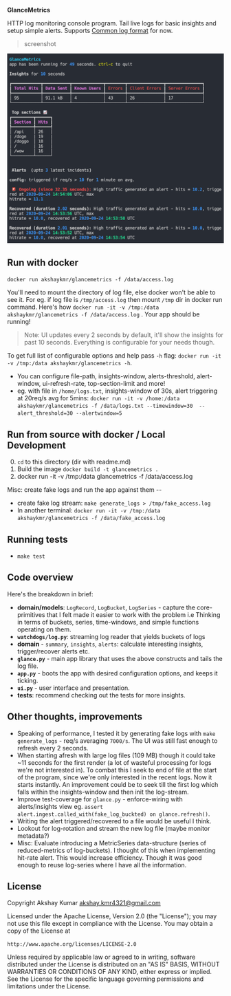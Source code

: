 **GlanceMetrics**

HTTP log monitoring console program. Tail live logs for basic insights and setup simple alerts. Supports [Common log format](https://en.wikipedia.org/wiki/Common_Log_Format) for now.

> screenshot

<img src="./screenshot.png" width="750">

## Run with docker

`docker run akshaykmr/glancemetrics -f /data/access.log`

You'll need to mount the directory of log file, else docker won't be able to see it. For eg. if log file is `/tmp/access.log` then mount `/tmp` dir in docker run command. Here's how  `docker run -it -v /tmp:/data akshaykmr/glancemetrics -f /data/access.log` . Your app should be running! 

> Note: UI updates every 2 seconds by default, it'll show the insights for past 10 seconds. Everything is configurable for your needs though.

To get full list of configurable options and help pass `-h` flag: `docker run -it -v /tmp:/data akshaykmr/glancemetrics -h`.
  - You can configure file-path, insights-window, alerts-threshold, alert-window, ui-refresh-rate, top-section-limit and more!
  - eg. with file in `/home/logs.txt`, insights-window of 30s, alert triggering at 20req/s avg for 5mins: `docker run -it -v /home:/data akshaykmr/glancemetrics -f /data/logs.txt --timewindow=30  --alert_threshold=30 --alertwindow=5`


## Run from source with docker / Local Development

0. `cd` to this directory (dir with readme.md)
1. Build the image `docker build -t glancemetrics .`
2. docker run -it -v /tmp:/data glancemetrics -f /data/access.log

Misc: create fake logs and run the app against them --
- create fake log stream: `make generate_logs > /tmp/fake_access.log`
- In another terminal: `docker run -it -v /tmp:/data akshaykmr/glancemetrics -f /data/fake_access.log`

## Running tests

  - `make test`

## Code overview
Here's the breakdown in brief:
- **domain/models**: `LogRecord`, `LogBucket`, `LogSeries` - capture the core-primitives that I felt made it easier to work with the problem i.e Thinking in terms of buckets, series, time-windows, and simple functions operating on them.
- **`watchdogs/log.py`**: streaming log reader that yields buckets of logs
- **domain** - `summary`, `insights`, `alerts`: calculate interesting insights, trigger/recover alerts etc.
- **`glance.py`** - main app library that uses the above constructs and tails the log file.
- **`app.py`** - boots the app with desired configuration options, and keeps it ticking.
- **`ui.py`** - user interface and presentation.
- **tests**: recommend checking out the tests for more insights.


## Other thoughts, improvements

- Speaking of performance, I tested it by generating fake logs with `make generate_logs` - req/s averaging `7000/s`. The UI was still fast enough to refresh every 2 seconds.
- When starting afresh with large log files (109 MB) though it could take ~11 seconds for the first render (a lot of wasteful processing for logs we're not interested in). To combat this I seek to end of file at the start of the program, since we're only interested in the recent logs. Now it starts instantly. An improvement could be to seek till the first log which falls within the insights-window and then init the log-stream.
- Improve test-coverage for `glance.py` - enforce-wiring with alerts/insights view eg. `assert alert.ingest.called_with(fake_log_buckted) on glance.refresh()`.
- Writing the alert triggered/recovered to a file would be useful I think.
- Lookout for log-rotation and stream the new log file (maybe monitor metadata?)
- Misc: Evaluate introducing a MetricSeries data-structure (series of reduced-metrics of log-buckets). I thought of this when implementing hit-rate alert. This would increase efficiency. Though it was good enough to reuse log-series where I have all the information.


## License

Copyright Akshay Kumar <akshay.kmr4321@gmail.com>

Licensed under the Apache License, Version 2.0 (the "License");
you may not use this file except in compliance with the License.
You may obtain a copy of the License at

    http://www.apache.org/licenses/LICENSE-2.0

Unless required by applicable law or agreed to in writing, software
distributed under the License is distributed on an "AS IS" BASIS,
WITHOUT WARRANTIES OR CONDITIONS OF ANY KIND, either express or implied.
See the License for the specific language governing permissions and
limitations under the License.
